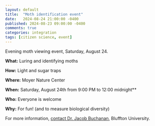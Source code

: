 ```yaml
---
layout: default
title:  "Moth identification event"
date:   2024-08-24 21:00:00 -0400
published: 2024-08-23 09:00:00 -0400
comments: true
categories: integration
tags: [citizen science, event]
---
```


Evening moth viewing event, Saturday, August 24.

<!--more-->

**What:** Luring and identifying moths

**How:** Light and sugar traps

**Where:** Moyer Nature Center

**When:** Saturday, August 24th from 9:00 PM to 12:00 midnight**

**Who:** Everyone is welcome

**Why:** For fun! (and to measure biological diversity)

For more information, [contact Dr. Jacob Buchanan](mailto:buchananj@bluffton.edu), Bluffton University.

